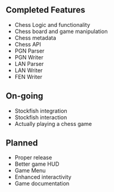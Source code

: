 
## Completed Features

* Chess Logic and functionality
* Chess board and game manipulation
* Chess metadata
* Chess API
* PGN Parser
* PGN Writer
* LAN Parser
* LAN Writer
* FEN Writer

## On-going

* Stockfish integration
* Stockfish interaction
* Actually playing a chess game

## Planned

* Proper release
* Better game HUD
* Game Menu
* Enhanced interactivity
* Game documentation